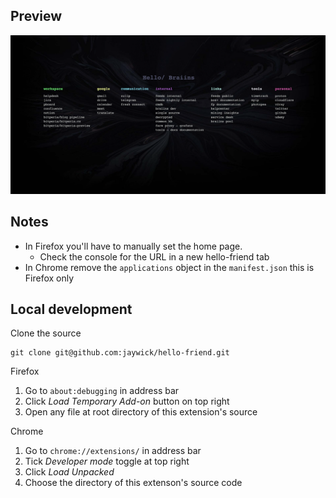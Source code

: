 ## Preview

![Screenshot preview of the hello-friend extension on a new tab](./PREVIEW.png)

## Notes
 
-   In Firefox you'll have to manually set the home page.
    -   Check the console for the URL in a new hello-friend tab
-   In Chrome remove the `applications` object in the `manifest.json` this is Firefox only

## Local development

Clone the source

    git clone git@github.com:jaywick/hello-friend.git

Firefox

1. Go to `about:debugging` in address bar
2. Click _Load Temporary Add-on_ button on top right
3. Open any file at root directory of this extension's source

Chrome

1. Go to `chrome://extensions/` in address bar
2. Tick _Developer mode_ toggle at top right
3. Click _Load Unpacked_
4. Choose the directory of this extenson's source code
